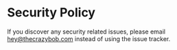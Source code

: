 # Security Policy

If you discover any security related issues, please email hey@thecrazybob.com instead of using the issue tracker.
